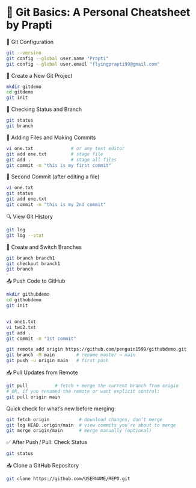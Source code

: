 # 🧠 Git Basics: A Personal Cheatsheet by Prapti

🔧 Git Configuration

```bash
git --version
git config --global user.name "Prapti"
git config --global user.email "flyingprapti99@gmail.com"
```

📁 Create a New Git Project
```bash
mkdir gitdemo
cd gitdemo
git init
```

📂 Checking Status and Branch	
```bash
git status
git branch
```

📝 Adding Files and Making Commits
```bash
vi one.txt              # or any text editor
git add one.txt         # stage file
git add .               # stage all files
git commit -m "this is my first commit"
```

🔁 Second Commit (after editing a file)
```bash
vi one.txt
git status
git add one.txt
git commit -m "this is my 2nd commit"
```

🔍 View Git History			
```bash
git log
git log --stat
```

🌱 Create and Switch Branches		 
```bash
git branch branch1
git checkout branch1
git branch
```

📤 Push Code to GitHub           	 
```bash
mkdir githubdemo
cd githubdemo
git init


vi one1.txt
vi two2.txt
git add .
git commit -m "1st commit"

git remote add origin https://github.com/penguin1599/githubdemo.git
git branch -M main        # rename master → main
git push -u origin main   # first push
```


📥 Pull Updates from Remote
```bash
git pull          # fetch + merge the current branch from origin
# OR, if you renamed the remote or want explicit control:
git pull origin main
```

Quick check for what’s new before merging:
```bash
git fetch origin           # download changes, don’t merge
git log HEAD..origin/main  # view commits you’re about to merge
git merge origin/main      # merge manually (optional)
```

✅ After Push / Pull: Check Status
```bash
git status
```


📥 Clone a GitHub Repository
```bash
git clone https://github.com/USERNAME/REPO.git
```
